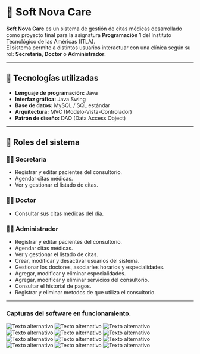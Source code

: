 # 🏥 Soft Nova Care

**Soft Nova Care** es un sistema de gestión de citas médicas desarrollado como proyecto final para la asignatura **Programación 1** del Instituto Tecnológico de las Américas (ITLA).  
El sistema permite a distintos usuarios interactuar con una clínica según su rol: **Secretaria**, **Doctor** o **Administrador**.

---

## 🧩 Tecnologías utilizadas

- **Lenguaje de programación:** Java
- **Interfaz gráfica:** Java Swing
- **Base de datos:** MySQL / SQL estándar
- **Arquitectura:** MVC (Modelo-Vista-Controlador)  
- **Patrón de diseño:** DAO (Data Access Object)
---

## 👥 Roles del sistema

### 👩‍💼 Secretaria
- Registrar y editar pacientes del consultorio.
- Agendar citas médicas.
- Ver y gestionar el listado de citas.

### 👨‍⚕️ Doctor
- Consultar sus citas medicas del dia.


### 👨‍💻 Administrador
- Registrar y editar pacientes del consultorio.
- Agendar citas médicas.
- Ver y gestionar el listado de citas.
- Crear, modificar y desactivar usuarios del sistema.
- Gestionar los doctores, asociarles horarios y especialidades.
- Agregar, modificar y eliminar especialidades.
- Agregar, modificar y eliminar servicios del consultorio.
- Consultar el historial de pagos.
- Registrar y eliminar metodos de que utiliza el consultorio.

---
### Capturas del software en funcionamiento.
![Texto alternativo](imagenesRepositorio/login.png)
![Texto alternativo](imagenesRepositorio/loginSUCCESS.png)
![Texto alternativo](imagenesRepositorio/pacientes.png)
![Texto alternativo](imagenesRepositorio/agendarCita.png)
![Texto alternativo](imagenesRepositorio/citas.png)
![Texto alternativo](imagenesRepositorio/usuarios.png)
![Texto alternativo](imagenesRepositorio/doctores.png)
![Texto alternativo](imagenesRepositorio/especialidades.png)
![Texto alternativo](imagenesRepositorio/servicios.png)
![Texto alternativo](imagenesRepositorio/historicoPagos.png)
![Texto alternativo](imagenesRepositorio/metodosPagos.png)
![Texto alternativo](imagenesRepositorio/acercaDe.png)
